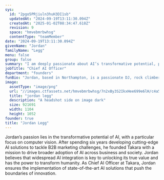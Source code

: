 ```yaml
---
sys:
  id: "2pgo5PRjiuln3huH3DI1sb"
  updatedAt: "2024-09-19T13:11:30.094Z"
  createdAt: "2025-01-02T08:34:47.618Z"
  revision: 9
  space: "hmvebmrbwhsg"
  contentType: "teamMember"
date: "2024-09-19T13:11:30.094Z"
givenName: "Jordan"
familyName: "Legg"
menu: false
group: false
summary: "I am deeply passionate about AI’s transformative potential, particularly in the realm of computer vision, and I founded Takara to drive broader AI adoption across business and society. As Chief AI Officer, I lead the implementation of cutting-edge AI solutions, pushing the boundaries of innovation and unlocking AI’s true value."
jobTitle: "Chief AI Officer"
department: "founders"
funBio: "Jordan, based in Northampton, is a passionate DJ, rock climber, and classic car enthusiast who enjoys photography using vintage lenses. He has a deep love for house music and is also highly engaged in computer vision. At home, Jordan runs a personal data center where he tests the latest AI models, humorously claiming he’s \"coming after AWS, one rack at a time.\" He shares his life with three dogs—Charlie, Molly, and Byron—and considers himself fortunate to have traveled to over 30 countries. If he weren't in IT, Jordan imagines he’d be welding exhaust pipes at Redcrane Engineering in Milton Keynes. He even once drove from Northampton to the top of Denmark, a personal \"Top Gear\" adventure."
image:
  assetType: "image/png"
  url: "//images.ctfassets.net/hmvebmrbwhsg/7n2xBy3S2IkxHee699e6lH/c4a5b6e392289d95e65edf5ac5bd4085/sam-jordan-bw.png"
  title: "jordan legg"
  description: "A headshot side on image dark"
  size: 921691
  width: 1104
  height: 1052
founder: true
title: "Jordan Legg"
---
```


Jordan’s passion lies in the transformative potential of AI, with a particular focus on computer vision. After spending six years developing cutting-edge AI solutions to tackle B2B marketing challenges, he founded Takara with a mission to drive broader adoption of AI across business and society. Jordan believes that widespread AI integration is key to unlocking its true value and has the power to transform humanity. As Chief AI Officer at Takara, Jordan ensures the implementation of state-of-the-art AI solutions that push the boundaries of innovation.

